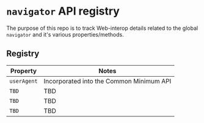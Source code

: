 # `navigator` API registry

The purpose of this repo is to track Web-interop details related to the global `navigator` and it's various properties/methods.

## Registry

| Property | Notes |
| --- | --- | 
| `userAgent` | Incorporated into the Common Minimum API |
| `TBD` | TBD |
| `TBD` | TBD |
| `TBD` | TBD |
